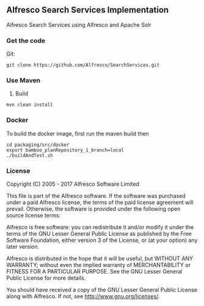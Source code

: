 ## Alfresco Search Services Implementation

Alfresco Search Services using Alfresco and Apache Solr

### Get the code

Git:

	git clone https://github.com/Alfresco/SearchServices.git

### Use Maven
1. Build

```
mvn clean install
```

### Docker
To build the docker image, first run the maven build then
```
cd packaging/src/docker
export bamboo_planRepository_1_branch=local
./buildAndTest.sh
```

### License
Copyright (C) 2005 - 2017 Alfresco Software Limited

This file is part of the Alfresco software. 
If the software was purchased under a paid Alfresco license, the terms of 
the paid license agreement will prevail.  Otherwise, the software is 
provided under the following open source license terms:

Alfresco is free software: you can redistribute it and/or modify
it under the terms of the GNU Lesser General Public License as published by
the Free Software Foundation, either version 3 of the License, or
(at your option) any later version.

Alfresco is distributed in the hope that it will be useful,
but WITHOUT ANY WARRANTY; without even the implied warranty of
MERCHANTABILITY or FITNESS FOR A PARTICULAR PURPOSE.  See the
GNU Lesser General Public License for more details.

You should have received a copy of the GNU Lesser General Public License
along with Alfresco. If not, see <http://www.gnu.org/licenses/>.
